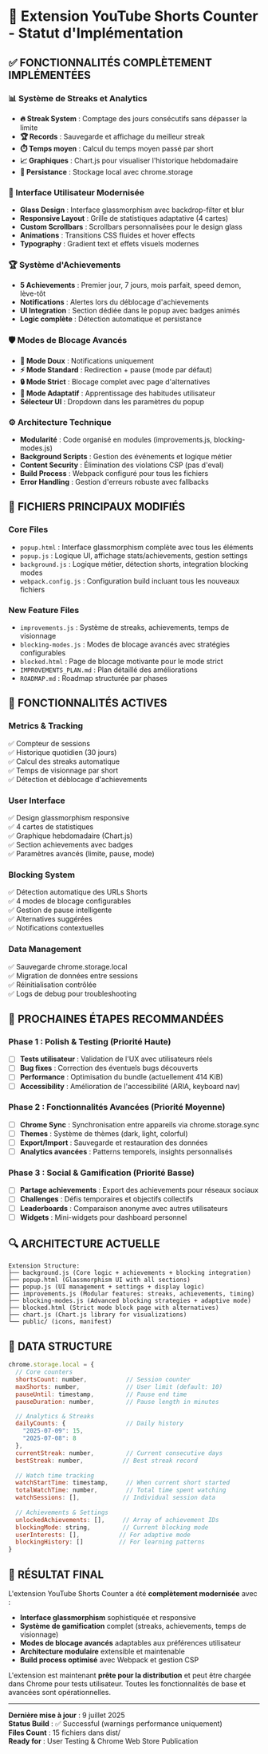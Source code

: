 # 🚀 Extension YouTube Shorts Counter - Statut d'Implémentation

## ✅ FONCTIONNALITÉS COMPLÈTEMENT IMPLÉMENTÉES

### 📊 Système de Streaks et Analytics
- **🔥 Streak System** : Comptage des jours consécutifs sans dépasser la limite
- **🏆 Records** : Sauvegarde et affichage du meilleur streak
- **⏱️ Temps moyen** : Calcul du temps moyen passé par short
- **📈 Graphiques** : Chart.js pour visualiser l'historique hebdomadaire
- **💾 Persistance** : Stockage local avec chrome.storage

### 🎨 Interface Utilisateur Modernisée
- **Glass Design** : Interface glassmorphism avec backdrop-filter et blur
- **Responsive Layout** : Grille de statistiques adaptative (4 cartes)
- **Custom Scrollbars** : Scrollbars personnalisées pour le design glass
- **Animations** : Transitions CSS fluides et hover effects
- **Typography** : Gradient text et effets visuels modernes

### 🏆 Système d'Achievements
- **5 Achievements** : Premier jour, 7 jours, mois parfait, speed demon, lève-tôt
- **Notifications** : Alertes lors du déblocage d'achievements
- **UI Integration** : Section dédiée dans le popup avec badges animés
- **Logic complète** : Détection automatique et persistance

### 🛡️ Modes de Blocage Avancés
- **🌸 Mode Doux** : Notifications uniquement
- **⚡ Mode Standard** : Redirection + pause (mode par défaut)
- **🔒 Mode Strict** : Blocage complet avec page d'alternatives
- **🤖 Mode Adaptatif** : Apprentissage des habitudes utilisateur
- **Sélecteur UI** : Dropdown dans les paramètres du popup

### ⚙️ Architecture Technique
- **Modularité** : Code organisé en modules (improvements.js, blocking-modes.js)
- **Background Scripts** : Gestion des événements et logique métier
- **Content Security** : Élimination des violations CSP (pas d'eval)
- **Build Process** : Webpack configuré pour tous les fichiers
- **Error Handling** : Gestion d'erreurs robuste avec fallbacks

## 🔧 FICHIERS PRINCIPAUX MODIFIÉS

### Core Files
- `popup.html` : Interface glassmorphism complète avec tous les éléments
- `popup.js` : Logique UI, affichage stats/achievements, gestion settings
- `background.js` : Logique métier, détection shorts, integration blocking modes
- `webpack.config.js` : Configuration build incluant tous les nouveaux fichiers

### New Feature Files
- `improvements.js` : Système de streaks, achievements, temps de visionnage
- `blocking-modes.js` : Modes de blocage avancés avec stratégies configurables
- `blocked.html` : Page de blocage motivante pour le mode strict
- `IMPROVEMENTS_PLAN.md` : Plan détaillé des améliorations
- `ROADMAP.md` : Roadmap structurée par phases

## 🎯 FONCTIONNALITÉS ACTIVES

### Metrics & Tracking
✅ Compteur de sessions  
✅ Historique quotidien (30 jours)  
✅ Calcul des streaks automatique  
✅ Temps de visionnage par short  
✅ Détection et déblocage d'achievements  

### User Interface
✅ Design glassmorphism responsive  
✅ 4 cartes de statistiques  
✅ Graphique hebdomadaire (Chart.js)  
✅ Section achievements avec badges  
✅ Paramètres avancés (limite, pause, mode)  

### Blocking System
✅ Détection automatique des URLs Shorts  
✅ 4 modes de blocage configurables  
✅ Gestion de pause intelligente  
✅ Alternatives suggérées  
✅ Notifications contextuelles  

### Data Management
✅ Sauvegarde chrome.storage.local  
✅ Migration de données entre sessions  
✅ Réinitialisation contrôlée  
✅ Logs de debug pour troubleshooting  

## 🚀 PROCHAINES ÉTAPES RECOMMANDÉES

### Phase 1 : Polish & Testing (Priorité Haute)
- [ ] **Tests utilisateur** : Validation de l'UX avec utilisateurs réels
- [ ] **Bug fixes** : Correction des éventuels bugs découverts
- [ ] **Performance** : Optimisation du bundle (actuellement 414 KiB)
- [ ] **Accessibility** : Amélioration de l'accessibilité (ARIA, keyboard nav)

### Phase 2 : Fonctionnalités Avancées (Priorité Moyenne)
- [ ] **Chrome Sync** : Synchronisation entre appareils via chrome.storage.sync
- [ ] **Themes** : Système de thèmes (dark, light, colorful)
- [ ] **Export/Import** : Sauvegarde et restauration des données
- [ ] **Analytics avancées** : Patterns temporels, insights personnalisés

### Phase 3 : Social & Gamification (Priorité Basse)
- [ ] **Partage achievements** : Export des achievements pour réseaux sociaux
- [ ] **Challenges** : Défis temporaires et objectifs collectifs
- [ ] **Leaderboards** : Comparaison anonyme avec autres utilisateurs
- [ ] **Widgets** : Mini-widgets pour dashboard personnel

## 🔍 ARCHITECTURE ACTUELLE

```
Extension Structure:
├── background.js (Core logic + achievements + blocking integration)
├── popup.html (Glassmorphism UI with all sections)
├── popup.js (UI management + settings + display logic)
├── improvements.js (Modular features: streaks, achievements, timing)
├── blocking-modes.js (Advanced blocking strategies + adaptive mode)
├── blocked.html (Strict mode block page with alternatives)
├── chart.js (Chart.js library for visualizations)
└── public/ (icons, manifest)
```

## 💾 DATA STRUCTURE

```javascript
chrome.storage.local = {
  // Core counters
  shortsCount: number,           // Session counter
  maxShorts: number,             // User limit (default: 10)
  pauseUntil: timestamp,         // Pause end time
  pauseDuration: number,         // Pause length in minutes

  // Analytics & Streaks  
  dailyCounts: {                 // Daily history
    "2025-07-09": 15,
    "2025-07-08": 8
  },
  currentStreak: number,         // Current consecutive days
  bestStreak: number,           // Best streak record
  
  // Watch time tracking
  watchStartTime: timestamp,     // When current short started
  totalWatchTime: number,        // Total time spent watching
  watchSessions: [],            // Individual session data
  
  // Achievements & Settings
  unlockedAchievements: [],     // Array of achievement IDs
  blockingMode: string,         // Current blocking mode
  userInterests: [],           // For adaptive mode
  blockingHistory: []          // For learning patterns
}
```

## 🎉 RÉSULTAT FINAL

L'extension YouTube Shorts Counter a été **complètement modernisée** avec :

- **Interface glassmorphism** sophistiquée et responsive
- **Système de gamification** complet (streaks, achievements, temps de visionnage)
- **Modes de blocage avancés** adaptables aux préférences utilisateur
- **Architecture modulaire** extensible et maintenable
- **Build process optimisé** avec Webpack et gestion CSP

L'extension est maintenant **prête pour la distribution** et peut être chargée dans Chrome pour tests utilisateur. Toutes les fonctionnalités de base et avancées sont opérationnelles.

---

**Dernière mise à jour** : 9 juillet 2025  
**Status Build** : ✅ Successful (warnings performance uniquement)  
**Files Count** : 15 fichiers dans dist/  
**Ready for** : User Testing & Chrome Web Store Publication
